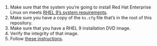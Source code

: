 1. Make sure that the system you’re going to install Red Hat Enterprise
Linux on meets [RHEL 9’s system requirements](https://access.redhat.com/documentation/en-us/red_hat_enterprise_linux/9/html-single/performing_a_standard_rhel_9_installation/index#system-requirements-reference_installing-RHEL).
2. Make sure you have a copy of the `ks.cfg` file that’s in the root of
this repository.
3. Make sure that you have a RHEL 9 installation DVD image.
4. Verify the integrity of that image.
5. Follow [these instructions](https://access.redhat.com/documentation/en-us/red_hat_enterprise_linux/9/html/performing_an_advanced_rhel_9_installation/starting-kickstart-installations_installing-rhel-as-an-experienced-user#starting-a-kickstart-installation-automatically-using-a-local-volume_starting-kickstart-installations).

